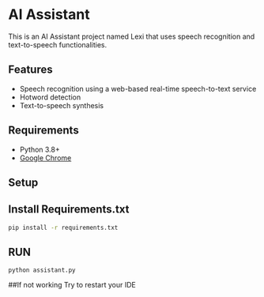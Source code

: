 # AI Assistant

This is an AI Assistant project named Lexi that uses speech recognition and text-to-speech functionalities.

## Features
- Speech recognition using a web-based real-time speech-to-text service
- Hotword detection
- Text-to-speech synthesis

## Requirements
- Python 3.8+
- [Google Chrome](https://www.google.com/chrome/)

## Setup

## Install Requirements.txt
```bash
pip install -r requirements.txt
```
## RUN 
```
python assistant.py
```
##If not working Try to restart your IDE
